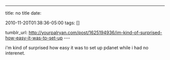 ---
title: no title
date:

 2010-11-20T01:38:36-05:00 
tags:  []

tumblr_url:
http://yourpalryan.com/post/1625194936/im-kind-of-surprised-how-easy-it-was-to-set-up
\-\--

i'm kind of surprised how easy it was to set up pdanet while i had no
interenet.
